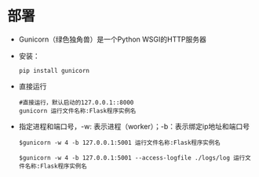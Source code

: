 # 部署

- Gunicorn（绿色独角兽）是一个Python WSGI的HTTP服务器

- 安装：

  ```shell
  pip install gunicorn
  ```

- 直接运行

  ```shell
  #直接运行，默认启动的127.0.0.1::8000
  gunicorn 运行文件名称:Flask程序实例名
  ```

- 指定进程和端口号，-w: 表示进程（worker）；-b：表示绑定ip地址和端口号

  ```shell
  $gunicorn -w 4 -b 127.0.0.1:5001 运行文件名称:Flask程序实例名
  ```

  ```shell
  $gunicorn -w 4 -b 127.0.0.1:5001 --access-logfile ./logs/log 运行文件名称:Flask程序实例名
  ```
